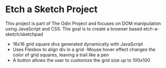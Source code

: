 # Etch a Sketch Project 
 This project is part of The Odin Project and focuses on DOM manipulation using JavaScript and CSS. The goal is to create a browser based etch-a-sketch/sketchpad

 - 16x16 grid square divs generated dynamically with JavaScript
 - Uses Flexbox to align div in a grid
 -Mouse hover effect changes the color of grid squares, leaving a trail like a pen
 - A button allows the user to customize the grid size up to 100x100
 